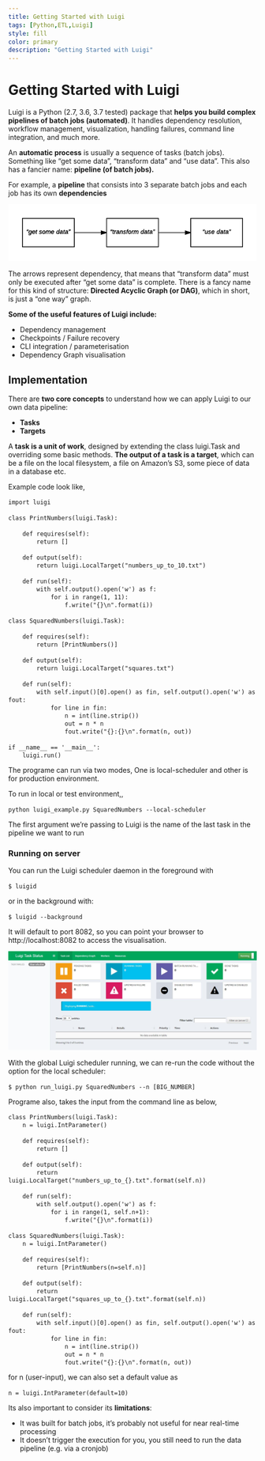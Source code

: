 ```yaml
---
title: Getting Started with Luigi
tags: [Python,ETL,Luigi]
style: fill
color: primary
description: "Getting Started with Luigi"
---
```


# Getting Started with Luigi

Luigi is a Python (2.7, 3.6, 3.7 tested) package that **helps you build complex pipelines of batch jobs (automated)**. It handles dependency resolution, workflow management, visualization, handling failures, command line integration, and much more.

An **automatic process** is usually a sequence of tasks (batch jobs). Something like “get some data”, “transform data” and “use data”. This also has a fancier name: **pipeline (of batch jobs).**

For example, a **pipeline** that consists into 3 separate batch jobs and each job has its own **dependencies**

[![Mock pipeline](https://raw.githubusercontent.com/dhamodharanrk/examples/master/blog_files/1_mDxybyI5YY76mYBn5O7GqQ.png "Mock pipeline")](https://raw.githubusercontent.com/dhamodharanrk/examples/master/blog_files/1_mDxybyI5YY76mYBn5O7GqQ.png "Mock pipeline")

The arrows represent dependency, that means that “transform data” must only be executed after “get some data” is complete. There is a fancy name for this kind of structure: **Directed Acyclic Graph (or DAG)**, which in short, is just a “one way” graph.


**Some of the useful features of Luigi include:**

- Dependency management
- Checkpoints / Failure recovery
- CLI integration / parameterisation
- Dependency Graph visualisation

## **Implementation**

There are **two core concepts** to understand how we can apply Luigi to our own data pipeline: 

- **Tasks**
- **Targets**

A **task is a unit of work**, designed by extending the class luigi.Task and overriding some basic methods. **The output of a task is a target**, which can be a file on the local filesystem, a file on Amazon’s S3, some piece of data in a database etc.

Example code look like,

    import luigi
     
    class PrintNumbers(luigi.Task):
     
        def requires(self):
            return []
     
        def output(self):
            return luigi.LocalTarget("numbers_up_to_10.txt")
     
        def run(self):
            with self.output().open('w') as f:
                for i in range(1, 11):
                    f.write("{}\n".format(i))
     
    class SquaredNumbers(luigi.Task):
     
        def requires(self):
            return [PrintNumbers()]
     
        def output(self):
            return luigi.LocalTarget("squares.txt")
     
        def run(self):
            with self.input()[0].open() as fin, self.output().open('w') as fout:
                for line in fin:
                    n = int(line.strip())
                    out = n * n
                    fout.write("{}:{}\n".format(n, out))
                     
    if __name__ == '__main__':
        luigi.run()

The programe can run via two modes, One is local-scheduler and other is for production environment.

To run in local or test environment,,

`python luigi_example.py SquaredNumbers --local-scheduler`

The first argument we’re passing to Luigi is the name of the last task in the pipeline we want to run

### Running on server

You can run the Luigi scheduler daemon in the foreground with

`$ luigid`

or in the background with:

`$ luigid --background`

It will default to port 8082, so you can point your browser to http://localhost:8082 to access the visualisation.

[![Luigi UI](https://raw.githubusercontent.com/dhamodharanrk/examples/master/blog_files/luigi_UI.JPG "Luigi UI")](https://raw.githubusercontent.com/dhamodharanrk/examples/master/blog_files/luigi_UI.JPG "Luigi UI")

With the global Luigi scheduler running, we can re-run the code without the option for the local scheduler:

`$ python run_luigi.py SquaredNumbers --n [BIG_NUMBER]`

Programe also, takes the input from the command line as below,

    class PrintNumbers(luigi.Task):
        n = luigi.IntParameter()
     
        def requires(self):
            return []
     
        def output(self):
            return luigi.LocalTarget("numbers_up_to_{}.txt".format(self.n))
     
        def run(self):
            with self.output().open('w') as f:
                for i in range(1, self.n+1):
                    f.write("{}\n".format(i))
     
    class SquaredNumbers(luigi.Task):
        n = luigi.IntParameter()
     
        def requires(self):
            return [PrintNumbers(n=self.n)]
     
        def output(self):
            return luigi.LocalTarget("squares_up_to_{}.txt".format(self.n))
     
        def run(self):
            with self.input()[0].open() as fin, self.output().open('w') as fout:
                for line in fin:
                    n = int(line.strip())
                    out = n * n
                    fout.write("{}:{}\n".format(n, out))

for n (user-input), we can also set a default value as 

`n = luigi.IntParameter(default=10)`


Its also important to consider its **limitations**:

- It was built for batch jobs, it’s probably not useful for near real-time processing
- It doesn’t trigger the execution for you, you still need to run the data pipeline (e.g. via a cronjob)
